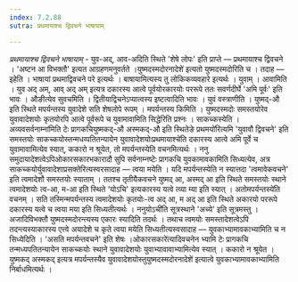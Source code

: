 ```yaml
---
index: 7.2.88
sutra: प्रथमायाश्च द्विवचने भाषायाम्

---
```

_प्रथमायाश्च द्विवचने भाषायाम्_ - युव-अद्, आव-अदिति स्थिते 'शेषे लोपः' इति प्राप्ते — प्रथमायाश्च द्विवचने । 'अष्टन आ विभक्तौ' इत्यत आग्रहणमनुवर्तते ।युष्मदस्मदोरनादेशे॑ इत्यतो युष्मदस्मदोरिति च । तदाह — इहेति । भाषायां प्रथमाद्विवचने परे इत्यर्थः । बाषायामित्यस्य तु लोकिकव्यवहारे इत्यर्थः । युवाम् । आवामिति । युव अद् अम्, आव् अद् अम् इत्यत्र दकारस्य आत्वे पूर्वयोरकारयोः पररूपे ततः सवर्णदीर्घे 'अमि पूर्वः' इति भावः । औङीत्येव सुवचमिति । द्वितीयाद्विचनेऽप्यात्वस्य इष्टत्वादिति भावः । युवं वस्त्राणीति । युष्मद्-औ इति स्थिते मपर्यन्तस्य युवादेशे सति शेषलोपे रूपम् । मपर्यन्तस्य किमिति । युष्मदस्मदोः समस्तयोरेव युवावादेशयोः कृतयोरपि आत्वे पूर्वरूपे च युवामावामिति सिद्धेरिति प्रश्नः । साकच्कस्येति ।अव्यवसर्वनाम्ना॑मिति टेः प्रागकचियुष्मकद्-औ अस्मकद्-औ इति स्थितेङे प्रथमयो॑रित्यमि 'युवावौ द्विवचने' इति समस्तयोः साकच्कयोस्तन्मधय्पतितन्यायेन युवावादेशयोःप्रथमायाश्चे॑ति दकारस्य आत्वे अमि पूर्वे च युवामावामित्येव स्यात्, ककारो न श्रूयेत, तो मपर्यन्तस्येति वचनमित्यर्थः । ननु समुदायादेशत्वेऽपिओकारसकारभकारादौ सुपि सर्वनाम्नष्टेः प्रागकचि युवकामावकामिति सिध्यत्येव, अत्र साकच्कयोर्युवावादेशाप्रसक्तेरित्यस्वरसादाह — त्वया मयेति । यदि मपर्यन्तस्येति न स्यात्तदा 'त्वमावेकवचने' इति त्वमादेशौ समस्तयोः स्याताम् । ततश्च तृतीयैकवचने युष्मद् आ, अस्मद् आ इति स्थिते समस्तयोः स्थाने त्वमादेशयोः त्व-आ, म-आ इति स्थिते 'योऽचि' इत्यकारस्य यत्वे त्व्या म्या इति स्यात् । अतोमपर्यन्तस्ये॑ति वचनम् । सति तस्मिन्मपर्यन्तस्य त्वमादेशयोः कृतयोः-त्व अद् आ, म अद् आ इति स्थिते अकारयो पररूपे दकारस्य यत्वे च त्वया मया इति सिध्यतीत्यर्थः । ननुयोऽची॑ति सूत्रस्थाने 'अच्ये' इति सूत्रमस्तु । अजादिविभक्तौ युष्मदस्मदोरन्त्यस्य एकारः स्यादिति तदर्थः । तथाच त्वमयोः समस्तादेशत्वेऽपि तदन्त्यस्याकारस्य एत्त्वे अयादेशे च कृते त्वया मयेति सिध्यतीत्यस्वसादाह — युवकाभ्यामावकाभ्यामिति च न सिध्येदिति । 'असति मपर्यन्तवचने' इति शेषः ।ओकारसकारे॑त्यादिवचनेन भ्यामि टेः प्रागकचि तन्मध्यपतितन्यायेन साकच्कयोः स्थाने युवावादेशयोः युवाभ्यावावाभ्यामित्येव स्यात् । ककारो न श्रूयेत । युष्मकद् अस्मकद् इत्यत्र मपर्यन्तस्यैव युवावादेशयोस्तुयुष्मदस्मदोरनादेशे॑ इत्यात्वे युवकाभ्यामावकाभ्यामिति निर्बाधमित्यर्थः । 